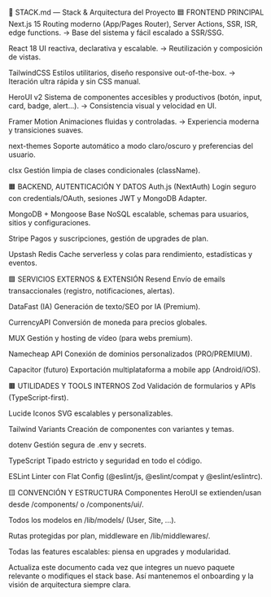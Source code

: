 🧱 STACK.md — Stack & Arquitectura del Proyecto
🟦 FRONTEND PRINCIPAL
Next.js 15
Routing moderno (App/Pages Router), Server Actions, SSR, ISR, edge functions.
→ Base del sistema y fácil escalado a SSR/SSG.

React 18
UI reactiva, declarativa y escalable.
→ Reutilización y composición de vistas.

TailwindCSS
Estilos utilitarios, diseño responsive out-of-the-box.
→ Iteración ultra rápida y sin CSS manual.

HeroUI v2
Sistema de componentes accesibles y productivos (botón, input, card, badge, alert...).
→ Consistencia visual y velocidad en UI.

Framer Motion
Animaciones fluidas y controladas.
→ Experiencia moderna y transiciones suaves.

next-themes
Soporte automático a modo claro/oscuro y preferencias del usuario.

clsx
Gestión limpia de clases condicionales (className).

🟧 BACKEND, AUTENTICACIÓN Y DATOS
Auth.js (NextAuth)
Login seguro con credentials/OAuth, sesiones JWT y MongoDB Adapter.

MongoDB + Mongoose
Base NoSQL escalable, schemas para usuarios, sitios y configuraciones.

Stripe
Pagos y suscripciones, gestión de upgrades de plan.

Upstash Redis
Cache serverless y colas para rendimiento, estadísticas y eventos.

🟩 SERVICIOS EXTERNOS & EXTENSIÓN
Resend
Envío de emails transaccionales (registro, notificaciones, alertas).

DataFast (IA)
Generación de texto/SEO por IA (Premium).

CurrencyAPI
Conversión de moneda para precios globales.

MUX
Gestión y hosting de vídeo (para webs premium).

Namecheap API
Conexión de dominios personalizados (PRO/PREMIUM).

Capacitor (futuro)
Exportación multiplataforma a mobile app (Android/iOS).

🟫 UTILIDADES Y TOOLS INTERNOS
Zod
Validación de formularios y APIs (TypeScript-first).

Lucide
Iconos SVG escalables y personalizables.

Tailwind Variants
Creación de componentes con variantes y temas.

dotenv
Gestión segura de .env y secrets.

TypeScript
Tipado estricto y seguridad en todo el código.

ESLint
Linter con Flat Config (@eslint/js, @eslint/compat y @eslint/eslintrc).

🟨 CONVENCIÓN Y ESTRUCTURA
Componentes HeroUI se extienden/usan desde /components/ o /components/ui/.

Todos los modelos en /lib/models/ (User, Site, ...).

Rutas protegidas por plan, middleware en /lib/middlewares/.

Todas las features escalables: piensa en upgrades y modularidad.

Actualiza este documento cada vez que integres un nuevo paquete relevante o modifiques el stack base.
Así mantenemos el onboarding y la visión de arquitectura siempre clara.